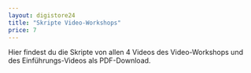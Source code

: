 ```yaml
---
layout: digistore24
title: "Skripte Video-Workshops"
price: 7
---
```

<p>Hier findest du die Skripte von allen 4 Videos des Video-Workshops und des Einf&#xFC;hrungs-Videos als PDF-Download.</p>